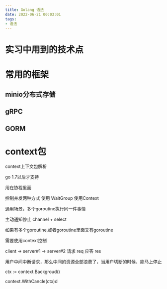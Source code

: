 ```yaml
---
title: Golang 语法
date: 2022-06-21 00:03:01
tags:
- 语法
---
```




# 实习中用到的技术点



# 常用的框架

## minio分布式存储

## gRPC

## GORM

# context包
context上下文包解析

go 1.7以后才支持

用在协程里面

控制并发两种方式
	使用 WaitGroup
	使用Context

通用场景，多个goroutine执行同一件事情

主动通知停止
channel + select

如果有多个goroutine,或者goroutine里面又有goroutine

需要使用context控制


client -> server#1 -> server#2
请求 req
应答 res

用户中间中断请求，那么中间的资源全部浪费了，当用户切断的时候，能马上停止


ctx := context.Backgroud()

context.WithCancle(ctx)d
